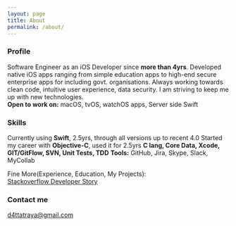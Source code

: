 ```yaml
---
layout: page
title: About
permalink: /about/
---
```


### Profile
Software Engineer as an iOS Developer since **more than 4yrs**. Developed native iOS apps ranging from simple education apps to high-end secure enterprise apps for including govt. organisations. Always working towards clean code, intuitive user experience, data security. I am striving to keep me up with new technologies.  
**Open to work on:** macOS, tvOS, watchOS apps, Server side Swift

### Skills
Currently using **Swift**, 2.5yrs, through all versions up to recent 4.0 Started my career with **Objective-C**, used it for 2.5yrs
**C lang, Core Data, Xcode, GIT/GitFlow, SVN, Unit Tests, TDD**
**Tools:** GitHub, Jira, Skype, Slack, MyCollab

Fine More(Experience, Education, My Projects):  
[Stackoverflow Developer Story](https://stackoverflow.com/story/d4ttatraya)

### Contact me

[d4ttatraya@gmail.com](mailto:d4ttatraya@gmail.com)
